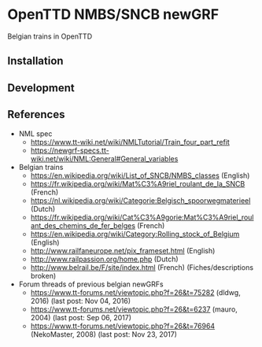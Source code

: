 # OpenTTD NMBS/SNCB newGRF
Belgian trains in OpenTTD

## Installation

## Development

## References


- NML spec
  - <https://www.tt-wiki.net/wiki/NMLTutorial/Train_four_part_refit>
  - <https://newgrf-specs.tt-wiki.net/wiki/NML:General#General_variables>
- Belgian trains
  - <https://en.wikipedia.org/wiki/List_of_SNCB/NMBS_classes> (English)
  - <https://fr.wikipedia.org/wiki/Mat%C3%A9riel_roulant_de_la_SNCB> (French)
  - <https://nl.wikipedia.org/wiki/Categorie:Belgisch_spoorwegmaterieel> (Dutch)
  - <https://fr.wikipedia.org/wiki/Cat%C3%A9gorie:Mat%C3%A9riel_roulant_des_chemins_de_fer_belges> (French)
  - <https://en.wikipedia.org/wiki/Category:Rolling_stock_of_Belgium> (English)
  - <http://www.railfaneurope.net/pix_frameset.html> (English)
  - <http://www.railpassion.org/home.php> (Dutch)
  - <http://www.belrail.be/F/site/index.html> (French) (Fiches/descriptions broken)
- Forum threads of previous belgian newGRFs
  - <https://www.tt-forums.net/viewtopic.php?f=26&t=75282> (dldwg, 2016) (last post:  Nov 04, 2016)
  - <https://www.tt-forums.net/viewtopic.php?f=26&t=6237> (mauro, 2004) (last post:  Sep 06, 2017)
  - <https://www.tt-forums.net/viewtopic.php?f=26&t=76964> (NekoMaster, 2008) (last post: Nov 23, 2017)

